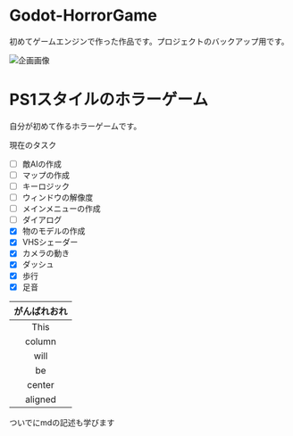 # Godot-HorrorGame
初めてゲームエンジンで作った作品です。プロジェクトのバックアップ用です。

![企画画像](https://media.discordapp.net/attachments/926052583037087744/1164832407350935603/557_20231020164800.png?ex=6544a5b7&is=653230b7&hm=f4a1c23146aa2a08bd632bd51c9b27d66f16d45b477744c6fc0caa714575fd34&=)

# PS1スタイルのホラーゲーム
</n>自分が初めて作るホラーゲームです。

現在のタスク
- [ ] 敵AIの作成
- [ ] マップの作成
- [ ] キーロジック
- [ ] ウィンドウの解像度
- [ ] メインメニューの作成
- [ ] ダイアログ
- [x] 物のモデルの作成
- [x] VHSシェーダー
- [x] カメラの動き
- [x] ダッシュ
- [x] 歩行
- [x] 足音

| がんばれおれ |
|:------------:|
|     This     |
|    column    |
|     will     |
|      be      |
|    center    |
|   aligned    |

ついでにmdの記述も学びます
